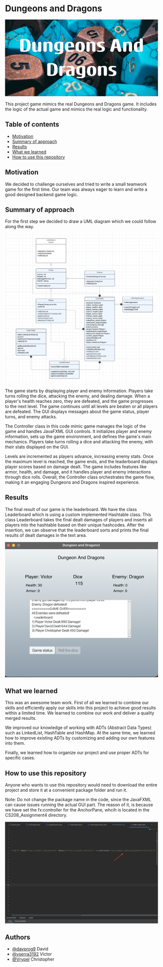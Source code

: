 
# Dungeons and Dragons

![Title image](Images/bannerImage.png)

This project game mimics the real Dungeons and Dragons game. It includes the logic of the actual game and mimics the real logic and functionality.

## Table of contents
* [Motivation](#motivation)
* [Summary of approach](#summary-of-approach)
* [Results](#results)
* [What we learned](#what-we-learned)
* [How to use this repository](#how-to-use-this-repository)


<a name="Motivation"><a/>
## Motivation
We decided to challenge ourselves and tried to write a small teamwork game for the first time. Our team was always eager to learn and write a good designed backend game logic.


<a name="Summary of approach"></a>
## Summary of approach

For the first step we decided to draw a UML diagram which we could follow along the way.

![UML diagram](Images/UML_diagram.png)

The game starts by displaying player and enemy information. Players take turns rolling the dice, attacking the enemy, and dealing damage. When a player's health reaches zero, they are defeated, and the game progresses to the next level. The game continues until all levels are beaten or all players are defeated. The GUI displays messages about the game status, player turns, and enemy attacks.

The Controller class in this code mimic game manages the logic of the game and handles JavaFXML GUI controls. It initializes player and enemy information, sets up the game environment, and defines the game's main mechanics. Players take turns rolling a dice and attacking the enemy, with their stats displayed on the GUI.

Levels are incremented as players advance, increasing enemy stats. Once the maximum level is reached, the game ends, and the leaderboard displays player scores based on damage dealt. The game includes features like armor, health, and damage, and it handles player and enemy interactions through dice rolls. Overall, the Controller class orchestrates the game flow, making it an engaging Dungeons and Dragons inspired experience.

<a name="Results"><a/>
## Results
The final result of our game is the leaderboard.
We have the class Leaderboard which is using a custom implemented Hashtable class. This class Leaderboard takes the final dealt damages of players and inserts all players into the hashtable based on their unique hashcodes. After the insertion, we can observe that the leaderboard sorts and prints the final results of dealt damages in the text area.

![Leaderboard result](Images/leaderboard.png)

<a name="what we learned"><a/>
## What we learned

This was an awesome team work. First of all we learned to combine our skills and efficiently apply our skills into this project to achieve good results within a limited time. We learned to combine our work and deliver a quality merged results.

We improved our knowledge of working with ADTs (Abstract Data Types) such as LinkedList, HashTable and HashMap. At the same time, we learned how to improve existing ADTs by customizing and adding our own features into them.

Finally, we learned how to organize our project and use proper ADTs for specific cases.

<a name="how to use this repository"><a/>
## How to use this repository

Anyone who wants to use this repository would need to download the entire project and store it at a convenient package folder and run it.

Note: Do not change the package name in the code, since the JavaFXML can cause issues running the actual GUI part. The reason of it, is because we have set the fx:controller for the AnchorPane, whcih is located in the CS208_Assignment4 directory.

![fxml file](Images/fxml_file.png)


## Authors

- [@davprog9](https://www.github.com/davprog9) David
- [@vserra3192](https://www.github.com/vserra3192) Victor
- [@Vrypel](https://www.github.com/Vrypel) Christopher

